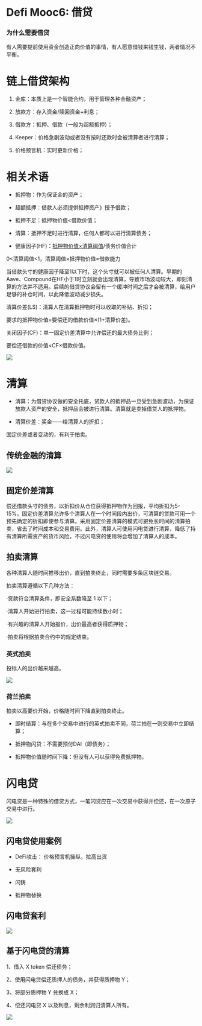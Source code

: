 # Defi Mooc6: 借贷

### 为什么需要借贷

有人需要提前使用资金创造正向价值的事情，有人愿意借钱来钱生钱，两者情况不平衡。

链上借贷架构
======

1. 金库：本质上是一个智能合约，用于管理各种金融资产；

2. 放款方：存入资金/赎回资金+利息；

3. 借款方：抵押、借款（一般为超额抵押）；

4. Keeper：价格急剧波动或者没有按时还款时会被清算者进行清算；

5. 价格预言机：实时更新价格；

相关术语
====

* 抵押物：作为保证金的资产；

* 超额抵押：借款人必须提供抵押资产》授予借款；

* 抵押不足：抵押物价值<借款价值；

* 清算：抵押不足时进行清算，任何人都可以进行清算债务；

* 健康因子(HF)：<u>抵押物价值×清算阈值</u>/债务价值合计

0<清算阈值<1，清算阈值×抵押物价值=借款能力

当借款头寸的健康因子降至1以下时，这个头寸就可以被任何人清算。早期的Aave、Compound在HF小于1时立刻就会出现清算，导致市场波动较大，即刻清算的方法并不适用。后续的借贷协议会留有一个缓冲时间之后才会被清算，给用户足够的补仓时间，以此降低波动减少损失。

清算价差(LS)：清算人在清算抵押物时可以收取的补贴、折扣；

要求的抵押物价值=要偿还的借款价值×(1+清算价差)。

关闭因子(CF)：单一固定价差清算中允许偿还的最大债务比例；

要偿还借款的价值<CF×借款价值。

![](https://z374q654zv.feishu.cn/space/api/box/stream/download/asynccode/?code=MTMwNzU2NmUzYTM5MzNjNDMxMDM0Y2IyODFiMjhhYjdfYlJVR1kyNEVTRkpmYkRLOHpkcWxCdTk5NjdkN1FtOEdfVG9rZW46Ym94Y25JcU9hSkN2V2daNVBEV2tqc0dIVkJaXzE2NzE5NjY4NDQ6MTY3MTk3MDQ0NF9WNA)

清算
==

* 清算：为借贷协议做的安全托底，贷款人的抵押品一旦受到急剧波动，为保证放款人资产的安全，抵押品会被进行清算。清算就是卖掉借贷人的抵押物。

* 清算价差：奖金——给清算人的折扣；

固定价差或者变动的，有利于拍卖。

传统金融的清算
-------

![](https://z374q654zv.feishu.cn/space/api/box/stream/download/asynccode/?code=Yzk0NTBjN2E2ZDVjODViNTgyOTQyMjhiYjM3N2IzZjJfb0gyTEhLdDlkZWpZcFNGSjhOZW02SHVMb204WFFDdlpfVG9rZW46Ym94Y254aXRIdFp4b2hSaGZyMFJnT2RkR2VoXzE2NzE5NjY4NDQ6MTY3MTk3MDQ0NF9WNA)

固定价差清算
------

偿还借款头寸的债务，以折扣价从仓位获得抵押物作为回报，平均折扣为5-15%。固定价差清算允许多个清算人在一个时间段内出价，可清算的贷款可用一个预先确定的折扣即使参与清算。采用固定价差清算的模式可避免长时间的清算拍卖，省去了时间成本和交易费用。此外，清算人可使用闪电贷进行清算，降低了持有清算所需资产的货币风险，不过闪电贷的使用将会增加了清算人的成本。

拍卖清算
----

各种清算人随时间推移出价，直到拍卖终止，同时需要多条区块链交易。

拍卖清算遵循以下几种方法：

·贷款符合清算条件，即安全系数降至 1 以下；

·清算人开始进行拍卖，这一过程可能持续数小时；

·有兴趣的清算人开始报价，出价最高者获得质押物；

·拍卖将根据拍卖合约中的规定结束。

### 英式拍卖

投标人的出价越来越高。

![](https://z374q654zv.feishu.cn/space/api/box/stream/download/asynccode/?code=NTdhYjQxOGQyNmUwODBmN2Q5NDkwNmNiOTIyYmQzMThfR0FXcWFhYmY2dERnQlBlWTYxc0dFVDRRV3lVajg2aHRfVG9rZW46Ym94Y25xWjZDeDhWVndadVpBMXkzSWdydTRmXzE2NzE5NjY4NDQ6MTY3MTk3MDQ0NF9WNA)

### 荷兰拍卖

拍卖以高要价开始，价格随时间下降直到拍卖终止。

* 即时结算：与在多个交易中进行的英式拍卖不同，荷兰拍在一则交易中立即结算；

* 抵押物闪贷：不需要预付DAI（即债务）；

* 抵押物价值随时间下降：但没有人可以获得免费抵押物。

闪电贷
===

闪电贷是一种特殊的借贷方式，一笔闪贷应在一次交易中获得并偿还，在一次原子交易中进行。

![](https://z374q654zv.feishu.cn/space/api/box/stream/download/asynccode/?code=MzhhMDJkMWEyN2U4NWU5MGMzMzJhN2I3NjJlMDEzOGZfbHI2TWJUSm5KTmxlYng4VFU1MW55V0JPM280VEJQNENfVG9rZW46Ym94Y25WSzVxcFN0bTFqd1VnOVBqUnhVbWRvXzE2NzE5NjY4NDQ6MTY3MTk3MDQ0NF9WNA)

闪电贷使用案例
-------

* DeFi攻击： 价格预言机操纵，拉高出货

* 无风险套利

* 闪铸

* 抵押物替换

闪电贷套利
-----

![](https://z374q654zv.feishu.cn/space/api/box/stream/download/asynccode/?code=ZGUwNTM2ZTkxODUxN2UzY2RlMzNiNzcxNTE3ZWFlMDRfNm45SXR1Sktqd2JQMmVLOVNPSUdwRXgwNDZCV3pWWmJfVG9rZW46Ym94Y25aYk9DMlY1S0Z0am1iSHFEUE90a09mXzE2NzE5NjY4NDQ6MTY3MTk3MDQ0NF9WNA)

基于闪电贷的清算
--------

1、借入 X token 偿还债务；

2、使用闪电贷偿还质押人的债务，并获得质押物 Y；

3、将部分质押物 Y 兑换成 X；

4、偿还闪电贷 X 以及利息，剩余利润归清算人所有。

![](https://z374q654zv.feishu.cn/space/api/box/stream/download/asynccode/?code=NWQ2ZWQyYWFmOTkxNDU0YjY0Y2RlNWRkNDlhN2Q0OTFfMXN2c29tU2I4SVE1QVBCYnVkYURxSVBaaUFLbjdCekNfVG9rZW46Ym94Y25mSFJ2WGd2dGo2cVh3ektPVVJ0M1VmXzE2NzE5NjY4NDQ6MTY3MTk3MDQ0NF9WNA)
